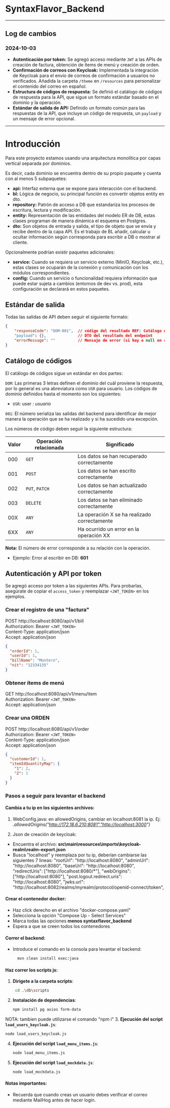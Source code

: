 # SyntaxFlavor_Backend

---
## Log de cambios

### 2024-10-03
- **Autenticación por token:** Se agregó acceso mediante `JWT` a las APIs de creación de factura, obtención de ítems de menú y creación de orden.
- **Confirmación de correos con Keycloak:** Implementada la integración de Keycloak para el envío de correos de confirmación a usuarios no verificados. Añadida la carpeta `/theme` en `/resources` para personalizar el contenido del correo en español.
- **Estructura de códigos de respuesta:** Se definió el catálogo de códigos de respuesta para la API, que sigue un formato estándar basado en el dominio y la operación.
- **Estándar de salida de API:** Definido un formato común para las respuestas de la API, que incluye un código de respuesta, un `payload` y un mensaje de error opcional.
---
# Introducción

Para este proyecto estamos usando una arquitectura monolítica por capas vertical separada por dominios.

Es decir, cada dominio se encuentra dentro de su propio paquete y cuenta con al menos 5 subpaquetes:
- **api:** Interfaz externa que se expone para interacción con el backend.
- **bl:** Lógica de negocio, su principal función es convertir objetos entity en dto.
- **repository:** Patrón de acceso a DB que estandariza los procesos de escritura, lectura y modificación.
- **entity:** Representación de las entidades del modelo ER de DB, estas clases programan de manera dinámica el esquema en Postgres.
- **dto:** Son objetos de entrada y salida, el tipo de objeto que se envía y recibe dentro de la capa API. Es el trabajo de BL añadir, calcular u ocultar información según corresponda para escribir a DB o mostrar al cliente.

Opcionalmente podrían existir paquetes adicionales:
- **service:** Cuando se requiera un servicio externo (MinIO, Keycloak, etc.), estas clases se ocuparán de la conexión y comunicación con los módulos correspondientes.
- **config:** Cuando un servicio o funcionalidad requiera información que puede estar sujeta a cambios (entornos de dev vs. prod), esta configuración se declarará en estos paquetes.

## Estándar de salida

Todas las salidas de API deben seguir el siguiente formato:

```json
{
    "responseCode": "DOM-001",  // código del resultado REF: Catálogo de códigos
    "payload": {},              // DTO del resultado del endpoint
    "errorMessage": ""          // Mensaje de error (si hay o null en caso contrario)
}
```

## Catálogo de códigos

El catálogo de códigos sigue un estándar en dos partes:

`DOM`: Las primeras 3 letras definen el dominio del cuál proviene la respuesta, por lo general es una abreviatura como `USR` para usuario. Los códigos de dominio definidos hasta el momento son los siguientes:

- `USR`: user : _usuario_

`001`: El número serializa las salidas del backend para identificar de mejor manera la operación que se ha realizado y si ha sucedido una excepción.

Los números de código deben seguir la siguiente estructura:

| Valor | Operación relacionada | Significado                                  |
|-------|-----------------------|----------------------------------------------|
| 000   | `GET`                 | Los datos se han recuperado correctamente    |
| 001   | `POST`                | Los datos se han escrito correctamente       |
| 002   | `PUT`, `PATCH`        | Los datos se han actualizado correctamente   |
| 003   | `DELETE`              | Los datos se han eliminado correctamente     |
| 00X   | `ANY`                 | La operación X se ha realizado correctamente |
| 6XX   | `ANY`                 | Ha ocurrido un error en la operación XX      |

**Nota:** El número de error corresponde a su relación con la operación.
- Ejemplo:
  Error al escribir en DB: **601**

## Autenticación y API por token

Se agregó acceso por token a las siguientes APIs. Para probarlas, asegúrate de copiar el `access_token` y reemplazar `<JWT_TOKEN>` en los ejemplos.

### Crear el registro de una "factura"
POST http://localhost:8080/api/v1/bill  
Authorization: Bearer `<JWT_TOKEN>`  
Content-Type: application/json  
Accept: application/json

```json
{
  "orderId": 1,
  "userId": 1,
  "billName": "Montero",
  "nit": "12334135"
}
```

### Obtener ítems de menú
GET http://localhost:8080/api/v1/menu/item  
Authorization: Bearer `<JWT_TOKEN>`  
Accept: application/json

### Crear una ORDEN
POST http://localhost:8080/api/v1/order  
Authorization: Bearer `<JWT_TOKEN>`  
Content-Type: application/json  
Accept: application/json

```json
{
  "customerId": 1,
  "itemIdQuantityMap": {
    "1": 2,
    "2": 1
  }
}
```
### Pasos a seguir para levantar el backend

#### Cambia a tu ip en los siguientes archivos:
1. WebConfig.java: en allowedOrigins, cambiar en localhost:8081 la ip.
Ej: *.allowedOrigins("http://172.18.6.210:8081","http://localhost:3000")*

2. Json de creación de keycloak:
- Encuentra el archivo: **src\main\resources\imports\keycloak-realm\realm-export.json**
- Busca "localhost" y reemplaza por tu ip, deberían cambiarse las siguientes 7 lineas:
      "rootUrl": "http://localhost:8080",
      "adminUrl": "http://localhost:8080",
      "baseUrl": "http://localhost:8080",
      "redirectUris": ["http://localhost:8080/*"],
      "webOrigins": ["http://localhost:8080"],
      "post.logout.redirect.uris": "http://localhost:8080",
      "jwks.url": "http://localhost:8082/realms/myrealm/protocol/openid-connect/token",

#### Crear el contenedor docker:
- Haz click derecho en el archivo "docker-compose.yaml"
- Selecciona la opción "Compose Up - Select Services"
- Marca todas las opciones **menos syntaxflavor_backend**
- Espera a que se creen todos los contenedores

#### Correr el backend:
- Introduce el comando en la consola para levantar el backend:
  ```bash
    mvn clean install exec:java

   ```

#### Haz correr los scripts js:
1. **Dirigete a la carpeta scripts**:  
   ```bash
    cd .\db\scripts

   ```
2. **Instalación de dependencias**:  
   ```bash
   npm install pg axios form-data
   ```
  NOTA: tambien puede utilizarse el comando "npm i"
3. **Ejecución del script `load_users_keycloak.js`**:

   ```bash
   node load_users_keycloak.js
   ```
4. **Ejecución del script `load_menu_items.js`**:

   ```bash
   node load_menu_items.js
   ```

5. **Ejecución del script `load_mockdata.js`**:
   ```bash
   node load_mockdata.js
   ```
#### Notas importantes:
- Recuerda que cuando creas un usuario debes verificar el correo mediante MailHog antes de hacer login.
